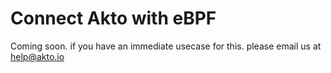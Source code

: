 # Connect Akto with eBPF

Coming soon. if you have an immediate usecase for this. please email us at help@akto.io
